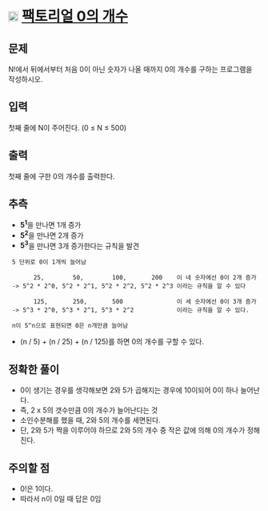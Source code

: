 # <img src="https://d2gd6pc034wcta.cloudfront.net/tier/7.svg" class="solvedac-tier" width = 20> [팩토리얼 0의 개수](https://www.acmicpc.net/problem/1676)

## 문제
N!에서 뒤에서부터 처음 0이 아닌 숫자가 나올 때까지 0의 개수를 구하는 프로그램을 작성하시오.

## 입력
첫째 줄에 N이 주어진다. (0 ≤ N ≤ 500)

## 출력
첫째 줄에 구한 0의 개수를 출력한다.

## 추측
 - <b>5<sup>1</sup></b>을 만나면 1개 증가
 - <b>5<sup>2</sup></b>을 만나면 2개 증가
 - <b>5<sup>3</sup></b>을 만나면 3개 증가한다는 규칙을 발견

```
 5 단위로 0이 1개씩 늘어남
 
       25,        50,        100,       200    이 네 숫자에선 0이 2개 증가
 -> 5^2 * 2^0, 5^2 * 2^1, 5^2 * 2^2, 5^2 * 2^3 이라는 규칙을 알 수 있다
 
       125,       250,       500               이 세 숫자에선 0이 3개 증가
 -> 5^3 * 2^0, 5^3 * 2^1, 5^3 * 2^2            이라는 규칙을 알 수 있다.
 
 n이 5^n으로 표현되면 0은 n개만큼 늘어남
```

- (n / 5) + (n / 25) + (n / 125)를 하면 0의 개수를 구할 수 있다.

## 정확한 풀이
 - 0이 생기는 경우를 생각해보면 2와 5가 곱해지는 경우에 10이되어 0이 하나 늘어난다. 
 - 즉, 2 x 5의 갯수만큼 0의 개수가 늘어난다는 것
 - 소인수분해를 했을 때, 2와 5의 개수를 세면된다.
 - 단, 2와 5가 짝을 이루어야 하므로 2와 5의 개수 중 작은 값에 의해 0의 개수가 정해진다.

## 주의할 점
 - 0!은 1이다.
 - 따라서 n이 0일 때 답은 0임
